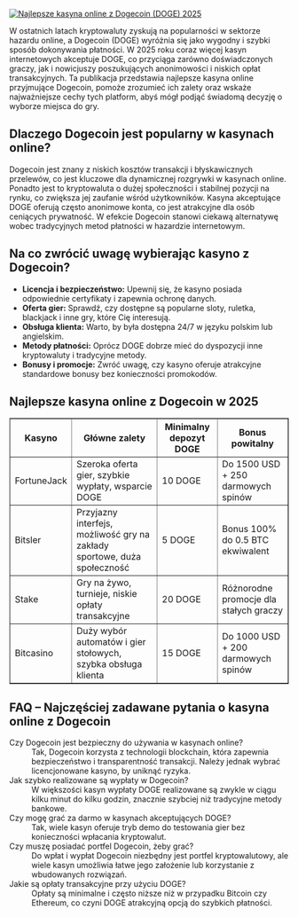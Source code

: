 [![Najlepsze kasyna online z Dogecoin (DOGE) 2025](https://123-caf.pages.dev/gitsignup.png)](https://vrmoo.ru/Bt82HjjY)

<div>   <p>W ostatnich latach kryptowaluty zyskują na popularności w sektorze hazardu online, a Dogecoin (DOGE) wyróżnia się jako wygodny i szybki sposób dokonywania płatności. W 2025 roku coraz więcej kasyn internetowych akceptuje DOGE, co przyciąga zarówno doświadczonych graczy, jak i nowicjuszy poszukujących anonimowości i niskich opłat transakcyjnych. Ta publikacja przedstawia najlepsze kasyna online przyjmujące Dogecoin, pomoże zrozumieć ich zalety oraz wskaże najważniejsze cechy tych platform, abyś mógł podjąć świadomą decyzję o wyborze miejsca do gry.</p>  <h2>Dlaczego Dogecoin jest popularny w kasynach online?</h2> <p>Dogecoin jest znany z niskich kosztów transakcji i błyskawicznych przelewów, co jest kluczowe dla dynamicznej rozgrywki w kasynach online. Ponadto jest to kryptowaluta o dużej społeczności i stabilnej pozycji na rynku, co zwiększa jej zaufanie wśród użytkowników. Kasyna akceptujące DOGE oferują często anonimowe konta, co jest atrakcyjne dla osób ceniących prywatność. W efekcie Dogecoin stanowi ciekawą alternatywę wobec tradycyjnych metod płatności w hazardzie internetowym.</p>  <h2>Na co zwrócić uwagę wybierając kasyno z Dogecoin?</h2> <ul>   <li><strong>Licencja i bezpieczeństwo:</strong> Upewnij się, że kasyno posiada odpowiednie certyfikaty i zapewnia ochronę danych.</li>   <li><strong>Oferta gier:</strong> Sprawdź, czy dostępne są popularne sloty, ruletka, blackjack i inne gry, które Cię interesują.</li>   <li><strong>Obsługa klienta:</strong> Warto, by była dostępna 24/7 w języku polskim lub angielskim.</li>   <li><strong>Metody płatności:</strong> Oprócz DOGE dobrze mieć do dyspozycji inne kryptowaluty i tradycyjne metody.</li>   <li><strong>Bonusy i promocje:</strong> Zwróć uwagę, czy kasyno oferuje atrakcyjne standardowe bonusy bez konieczności promokodów.</li> </ul>  <h2>Najlepsze kasyna online z Dogecoin w 2025</h2> <table border="1" cellpadding="6" cellspacing="0" style="border-collapse:collapse; width:100%;">   <thead>     <tr>       <th>Kasyno</th>       <th>Główne zalety</th>       <th>Minimalny depozyt DOGE</th>       <th>Bonus powitalny</th>     </tr>   </thead>   <tbody>     <tr>       <td>FortuneJack</td>       <td>Szeroka oferta gier, szybkie wypłaty, wsparcie DOGE</td>       <td>10 DOGE</td>       <td>Do 1500 USD + 250 darmowych spinów</td>     </tr>     <tr>       <td>Bitsler</td>       <td>Przyjazny interfejs, możliwość gry na zakłady sportowe, duża społeczność</td>       <td>5 DOGE</td>       <td>Bonus 100% do 0.5 BTC ekwiwalent</td>     </tr>     <tr>       <td>Stake</td>       <td>Gry na żywo, turnieje, niskie opłaty transakcyjne</td>       <td>20 DOGE</td>       <td>Różnorodne promocje dla stałych graczy</td>     </tr>     <tr>       <td>Bitcasino</td>       <td>Duży wybór automatów i gier stołowych, szybka obsługa klienta</td>       <td>15 DOGE</td>       <td>Do 1000 USD + 200 darmowych spinów</td>     </tr>   </tbody> </table>  <h2>FAQ – Najczęściej zadawane pytania o kasyna online z Dogecoin</h2> <dl>   <dt>Czy Dogecoin jest bezpieczny do używania w kasynach online?</dt>   <dd>Tak, Dogecoin korzysta z technologii blockchain, która zapewnia bezpieczeństwo i transparentność transakcji. Należy jednak wybrać licencjonowane kasyno, by uniknąć ryzyka.</dd>      <dt>Jak szybko realizowane są wypłaty w Dogecoin?</dt>   <dd>W większości kasyn wypłaty DOGE realizowane są zwykle w ciągu kilku minut do kilku godzin, znacznie szybciej niż tradycyjne metody bankowe.</dd>      <dt>Czy mogę grać za darmo w kasynach akceptujących DOGE?</dt>   <dd>Tak, wiele kasyn oferuje tryb demo do testowania gier bez konieczności wpłacania kryptowalut.</dd>      <dt>Czy muszę posiadać portfel Dogecoin, żeby grać?</dt>   <dd>Do wpłat i wypłat Dogecoin niezbędny jest portfel kryptowalutowy, ale wiele kasyn umożliwia łatwe jego założenie lub korzystanie z wbudowanych rozwiązań.</dd>      <dt>Jakie są opłaty transakcyjne przy użyciu DOGE?</dt>   <dd>Opłaty są minimalne i często niższe niż w przypadku Bitcoin czy Ethereum, co czyni DOGE atrakcyjną opcją do szybkich płatności.</dd> </dl> </div>